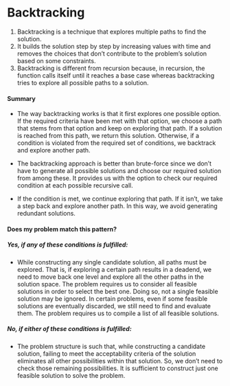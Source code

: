 # Backtracking

1. Backtracking is a technique that explores multiple paths to find the solution.
2.  It builds the solution step by step by increasing values with time and removes the choices that don’t contribute to the problem’s solution based on some constraints. 
3. Backtracking is different from recursion because, in recursion, the function calls itself until it reaches a base case whereas backtracking tries to explore all possible paths to a solution.

#### Summary
- The way backtracking works is that it first explores one possible option. If the required criteria have been met with that option, we choose a path that stems from that option and keep on exploring that path. If a solution is reached from this path, we return this solution. Otherwise, if a condition is violated from the required set of conditions, we backtrack and explore another path.

- The backtracking approach is better than brute-force since we don’t have to generate all possible solutions and choose our required solution from among these. It provides us with the option to check our required condition at each possible recursive call. 
- If the condition is met, we continue exploring that path. If it isn’t, we take a step back and explore another path. In this way, we avoid generating redundant solutions.

#### Does my problem match this pattern?
##### Yes, if any of these conditions is fulfilled:

- While constructing any single candidate solution, all paths must be explored. That is, if exploring a certain path results in a deadend, we need to move back one level and explore all the other paths in the solution space.
The problem requires us to consider all feasible solutions in order to select the best one. Doing so, not a single feasible solution may be ignored. In certain problems, even if some feasible solutions are eventually discarded, we still need to find and evaluate them.
The problem requires us to compile a list of all feasible solutions.
##### No, if either of these conditions is fulfilled:

- The problem structure is such that, while constructing a candidate solution, failing to meet the acceptability criteria of the solution eliminates all other possibilities within that solution. So, we don’t need to check those remaining possibilities.
It is sufficient to construct just one feasible solution to solve the problem.
